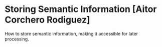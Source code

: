 # Storing Semantic Information [Aitor Corchero Rodiguez]
How to store semantic information, making it accessible for later processing.
